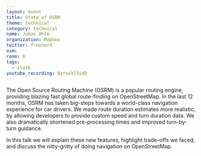 ```yaml
---
layout: event
title: State of OSRM
theme: technical
category: technical
name: Johan Uhle
organization: Mapbox
twitter: freenerd
osm:
room: b
tags:
  - slot6
youtube_recording: NzrxxVl5idQ
---
```

The Open Source Routing Machine (OSRM) is a popular routing engine, providing blazing fast global route-finding on OpenStreetMap. In the last 12 months, OSRM has taken big-steps towards a world-class navigation experience for car drivers. We made route duration estimates more realistic, by allowing developers to provide custom speed and turn duration data. We also dramatically shortened pre-processing times and improved turn-by-turn guidance.

In this talk we will explain these new features, highlight trade-offs we faced, and discuss the nitty-gritty of doing navigation on OpenStreetMap.
